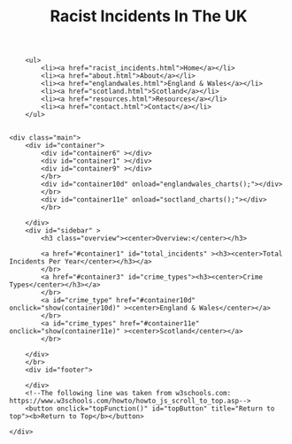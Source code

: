 <!DOCTYPE HTML>
<html>
<head>
	<meta http-equiv="Content-Type" content="text/html; charset=utf-8">
	<title>Racist Incidents</title>
	<script src="https://code.jquery.com/jquery-3.1.1.min.js"></script>
	<script src="https://code.highcharts.com/highcharts.js"></script>
	<script src="https://code.highcharts.com/maps/modules/map.js"></script>
	<script src="https://code.highcharts.com/maps/modules/data.js"></script>
	<script src="https://code.highcharts.com/modules/drilldown.js"></script>
	<script src="https://code.highcharts.com/mapdata/countries/gb/custom/gb-countries.js"></script>	
	<script type="text/javascript" src="https://code.highcharts.com/modules/exporting.js"></script>
	<!--<script type="text/javascript" src="localstorage.js"></script>-->
	<script type="text/javascript" src="racist_incidents.js"></script>
	<link rel="stylesheet" type="text/css" href="racist_incidents.css">
</head>

<body onload="home_charts();">
	<header><h1><center>Racist Incidents In The UK</center></h1></header>

		<ul>
			<li><a href="racist_incidents.html">Home</a></li>
			<li><a href="about.html">About</a></li>
			<li><a href="englandwales.html">England & Wales</a></li>
			<li><a href="scotland.html">Scotland</a></li>
			<li><a href="resources.html">Resources</a></li>
			<li><a href="contact.html">Contact</a></li>
		</ul>

	
	<div class="main">
		<div id="container">
			<div id="container6" ></div>
			<div id="container1" ></div>
			<div id="container9" ></div>
			</br>
			<div id="container10d" onload="englandwales_charts();"></div>
			</br>
			<div id="container11e" onload="soctland_charts();"></div>
			</br>

		</div>
		<div id="sidebar" >
			<h3 class="overview"><center>Overview:</center></h3>
			
			<a href="#container1" id="total_incidents" ><h3><center>Total Incidents Per Year</center></h3></a>
			</br>
			<a href="#container3" id="crime_types"><h3><center>Crime Types</center></h3></a>
			</br>
			<a id="crime_type" href="#container10d" onclick="show(container10d)" ><center>England & Wales</center></a>
			</br>
			<a id="crime_types" href="#container11e" onclick="show(container11e)" ><center>Scotland</center></a>
			</br>
			
		</div>
		</br>
		<div id="footer">

		</div>
		<!--The following line was taken from w3schools.com: https://www.w3schools.com/howto/howto_js_scroll_to_top.asp-->
		<button onclick="topFunction()" id="topButton" title="Return to top"><b>Return to Top</b></button>
		
	</div>
	
    
</body>
</html>
